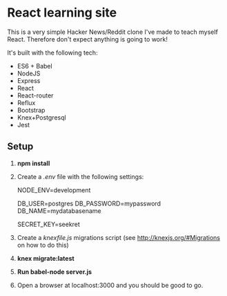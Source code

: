 React learning site
===================

This is a very simple Hacker News/Reddit clone I've made to teach myself React. Therefore don't expect anything is going to work!

It's built with the following tech:

- ES6 + Babel
- NodeJS
- Express
- React
- React-router
- Reflux
- Bootstrap
- Knex+Postgresql
- Jest

Setup
-----

1. **npm install**
1. Create a *.env* file with the following settings:

    NODE_ENV=development

    DB_USER=postgres
    DB_PASSWORD=mypassword
    DB_NAME=mydatabasename

    SECRET_KEY=seekret

1. Create a *knexfile.js* migrations script (see http://knexjs.org/#Migrations on how to do this)
1. **knex migrate:latest**
1. **Run babel-node server.js**
1. Open a browser at localhost:3000 and you should be good to go.

